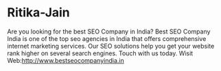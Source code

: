 # Ritika-Jain
Are you looking for the best SEO Company in India? Best SEO Company India is one of the top seo agencies in India that offers comprehensive internet marketing services. Our SEO solutions help you get your website rank higher on several search engines. Touch with us today.
Wisit Web:http://www.bestseocompanyindia.in

